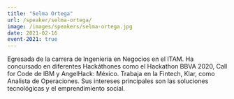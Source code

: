 ```yaml
---
title: "Selma Ortega"
url: /speaker/selma-ortega/
image: /images/speakers/selma-ortega.jpg
date: 2021-02-16
event-2021: true
---
```


Egresada de la carrera de Ingeniería en Negocios en el ITAM. Ha concursado en diferentes Hackáthones como el Hackathon BBVA 2020, Call for Code de IBM y AngelHack: México. Trabaja en la Fintech, Klar, como Analista de Operaciones. Sus intereses principales son las soluciones tecnológicas y el emprendimiento social.